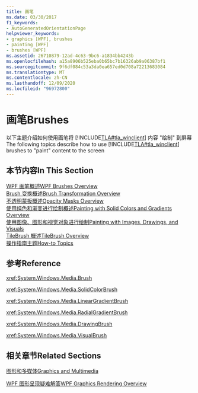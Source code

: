 ```yaml
---
title: 画笔
ms.date: 03/30/2017
f1_keywords:
- AutoGeneratedOrientationPage
helpviewer_keywords:
- graphics [WPF], brushes
- painting [WPF]
- brushes [WPF]
ms.assetid: 26710879-12ad-4c63-9bc6-a1834bb4243b
ms.openlocfilehash: a15a8906b525eba0b65bc7b16326ab9a06387bf1
ms.sourcegitcommit: 9f6df084c53a3da0ea657ed0d708a72213683084
ms.translationtype: MT
ms.contentlocale: zh-CN
ms.lasthandoff: 12/09/2020
ms.locfileid: "96972800"
---
```

# <a name="brushes"></a><span data-ttu-id="fb28e-102">画笔</span><span class="sxs-lookup"><span data-stu-id="fb28e-102">Brushes</span></span>
<span data-ttu-id="fb28e-103">以下主题介绍如何使用画笔将 [!INCLUDE[TLA#tla_winclient](../../../includes/tlasharptla-winclient-md.md)] 内容 "绘制" 到屏幕</span><span class="sxs-lookup"><span data-stu-id="fb28e-103">The following topics describe how to use [!INCLUDE[TLA#tla_winclient](../../../includes/tlasharptla-winclient-md.md)] brushes to "paint" content to the screen</span></span>  
  
## <a name="in-this-section"></a><span data-ttu-id="fb28e-104">本节内容</span><span class="sxs-lookup"><span data-stu-id="fb28e-104">In This Section</span></span>  
 [<span data-ttu-id="fb28e-105">WPF 画笔概述</span><span class="sxs-lookup"><span data-stu-id="fb28e-105">WPF Brushes Overview</span></span>](wpf-brushes-overview.md)  
 [<span data-ttu-id="fb28e-106">Brush 变换概述</span><span class="sxs-lookup"><span data-stu-id="fb28e-106">Brush Transformation Overview</span></span>](brush-transformation-overview.md)  
 [<span data-ttu-id="fb28e-107">不透明蒙板概述</span><span class="sxs-lookup"><span data-stu-id="fb28e-107">Opacity Masks Overview</span></span>](opacity-masks-overview.md)  
 [<span data-ttu-id="fb28e-108">使用纯色和渐变进行绘制概述</span><span class="sxs-lookup"><span data-stu-id="fb28e-108">Painting with Solid Colors and Gradients Overview</span></span>](painting-with-solid-colors-and-gradients-overview.md)  
 [<span data-ttu-id="fb28e-109">使用图像、图形和视觉对象进行绘制</span><span class="sxs-lookup"><span data-stu-id="fb28e-109">Painting with Images, Drawings, and Visuals</span></span>](painting-with-images-drawings-and-visuals.md)  
 [<span data-ttu-id="fb28e-110">TileBrush 概述</span><span class="sxs-lookup"><span data-stu-id="fb28e-110">TileBrush Overview</span></span>](tilebrush-overview.md)  
 [<span data-ttu-id="fb28e-111">操作指南主题</span><span class="sxs-lookup"><span data-stu-id="fb28e-111">How-to Topics</span></span>](brushes-how-to-topics.md)  
  
## <a name="reference"></a><span data-ttu-id="fb28e-112">参考</span><span class="sxs-lookup"><span data-stu-id="fb28e-112">Reference</span></span>  
 <xref:System.Windows.Media.Brush>  
  
 <xref:System.Windows.Media.SolidColorBrush>  
  
 <xref:System.Windows.Media.LinearGradientBrush>  
  
 <xref:System.Windows.Media.RadialGradientBrush>  
  
 <xref:System.Windows.Media.DrawingBrush>  
  
 <xref:System.Windows.Media.VisualBrush>  
  
## <a name="related-sections"></a><span data-ttu-id="fb28e-113">相关章节</span><span class="sxs-lookup"><span data-stu-id="fb28e-113">Related Sections</span></span>  
 [<span data-ttu-id="fb28e-114">图形和多媒体</span><span class="sxs-lookup"><span data-stu-id="fb28e-114">Graphics and Multimedia</span></span>](index.md)  
  
 [<span data-ttu-id="fb28e-115">WPF 图形呈现疑难解答</span><span class="sxs-lookup"><span data-stu-id="fb28e-115">WPF Graphics Rendering Overview</span></span>](wpf-graphics-rendering-overview.md)
